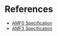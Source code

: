 # References
- [AMF0 Specification](https://www.adobe.com/content/dam/acom/en/devnet/pdf/amf0-file-format-specification.pdf)
- [AMF3 Specification](https://www.adobe.com/content/dam/acom/en/devnet/pdf/amf-file-format-spec.pdf)
